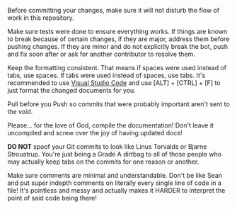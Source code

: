 Before committing your changes, make sure it will not disturb the flow of work in this repository.

Make sure tests were done to ensure everything works. If things are known to break because of certain changes,
if they are major, address them before pushing changes. If they are minor and do not explicitly break the bot,
push and fix soon after or ask for another contributor to resolve them.

Keep the formatting consistent. That means if spaces were used instead of tabs, use spaces. If tabs were used
instead of spaces, use tabs. It's recommended to use [Visual Studio Code](https://code.visualstudio.com) and
use [ALT] + [CTRL] + [F] to just format the changed documents for you.

Pull before you Push so commits that were probably important aren't sent to the void.

Please... for the love of God, compile the documentation! Don't leave it uncompiled and screw over the joy of
having updated docs!

**DO NOT** spoof your Git commits to look like Linus Torvalds or Bjarne Stroustrup. You're just being a Grade
A dirtbag to all of those people who may actually keep tabs on the commits for one reason or another.

Make sure comments are minimal and understandable. Don't be like Sean and put super indepth comments on literally
every single line of code in a file! It's pointless and messy and actually makes it HARDER to interpret the point
of said code being there!
